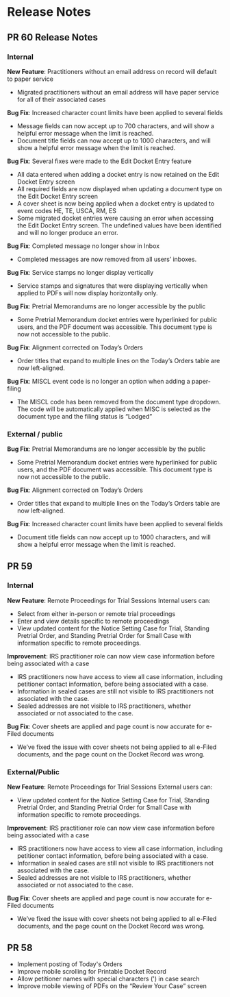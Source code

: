 # Release Notes

## PR 60 Release Notes
### Internal

**New Feature**: Practitioners without an email address on record will default to paper service
* Migrated practitioners without an email address will have paper service for all of their associated cases

**Bug Fix**: Increased character count limits have been applied to several fields
* Message fields can now accept up to 700 characters, and will show a helpful error message when the limit is reached.
* Document title fields can now accept up to 1000 characters, and will show a helpful error message when the limit is reached.

**Bug Fix**: Several fixes were made to the Edit Docket Entry feature
* All data entered when adding a docket entry is now retained on the Edit Docket Entry screen
* All required fields are now displayed when updating a document type on the Edit Docket Entry screen
* A cover sheet is now being applied when a docket entry is updated to event codes HE, TE, USCA, RM, ES
* Some migrated docket entries were causing an error when accessing the Edit Docket Entry screen. The undefined values have been identified and will no longer produce an error.

**Bug Fix**: Completed message no longer show in Inbox
* Completed messages are now removed from all users’ inboxes.

**Bug Fix**: Service stamps no longer display vertically
* Service stamps and signatures that were displaying vertically when applied to PDFs will now display horizontally only.

**Bug Fix**: Pretrial Memorandums are no longer accessible by the public
* Some Pretrial Memorandum docket entries were hyperlinked for public users, and the PDF document was accessible. This document type is now not accessible to the public.

**Bug Fix**: Alignment corrected on Today’s Orders
* Order titles that expand to multiple lines on the Today’s Orders table are now left-aligned.  

**Bug Fix**: MISCL event code is no longer an option when adding a paper-filing
* The MISCL code has been removed from the document type dropdown. The code will be automatically applied when MISC is selected as the document type and the filing status is “Lodged”


### External / public

**Bug Fix**: Pretrial Memorandums are no longer accessible by the public
* Some Pretrial Memorandum docket entries were hyperlinked for public users, and the PDF document was accessible. This document type is now not accessible to the public.

**Bug Fix**: Alignment corrected on Today’s Orders
* Order titles that expand to multiple lines on the Today’s Orders table are now left-aligned.  

**Bug Fix**: Increased character count limits have been applied to several fields
* Document title fields can now accept up to 1000 characters, and will show a helpful error message when the limit is reached.


## PR 59
### Internal

**New Feature**: Remote Proceedings for Trial Sessions
Internal users can:
* Select from either in-person or remote trial proceedings
* Enter and view details specific to remote proceedings
* View updated content for the Notice Setting Case for Trial, Standing Pretrial Order, and Standing Pretrial Order for Small Case with information specific to remote proceedings.

**Improvement**: IRS practitioner role can now view case information before being associated with a case
* IRS practitioners now have access to view all case information, including petitioner contact information, before being associated with a case.
* Information in sealed cases are still not visible to IRS practitioners not associated with the case.
* Sealed addresses are not visible to IRS practitioners, whether associated or not associated to the case.

**Bug Fix**: Cover sheets are applied and page count is now accurate for e-Filed documents
* We’ve fixed the issue with cover sheets not being applied to all e-Filed documents, and the page count on the Docket Record was wrong.


### External/Public

**New Feature**: Remote Proceedings for Trial Sessions
External users can:
* View updated content for the Notice Setting Case for Trial, Standing Pretrial Order, and Standing Pretrial Order for Small Case with information specific to remote proceedings.

**Improvement**: IRS practitioner role can now view case information before being associated with a case
* IRS practitioners now have access to view all case information, including petitioner contact information, before being associated with a case.
* Information in sealed cases are still not visible to IRS practitioners not associated with the case.
* Sealed addresses are not visible to IRS practitioners, whether associated or not associated to the case.

**Bug Fix**: Cover sheets are applied and page count is now accurate for e-Filed documents
* We’ve fixed the issue with cover sheets not being applied to all e-Filed documents, and the page count on the Docket Record was wrong.


## PR 58
* Implement posting of Today's Orders
* Improve ​mo​bile scrolling for Printable ​Docket Record
* Allow petitioner names with ​special characters (​') in case search
* Improve mobile viewing of PDFs on the “Review Your Case” screen
